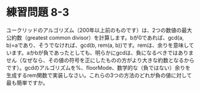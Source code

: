 # 練習問題 8-3

ユークリッドのアルゴリズム（200年以上前のものです）は、2つの数値の最大公約数（greatest common divisor）を計算します。bが0であれば、gcd(a, b)=aであり、そうでなければ、gcd(b, rem(a, b))です。remは、余りを意味しています。aかbが負であったとしても、明らかにgcdは、負になるべきではありません（なぜなら、その値の符号を正にしたものの方がより大きな約数となるからです）。gcdのアルゴリズムを%、floorMode、数学的な（負ではない）余りを生成するrem関数で実装しなさい。これらの3つの方法のどれが負の値に対して最も簡単ですか。
